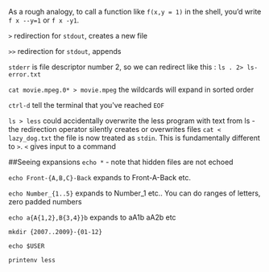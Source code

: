 As a rough analogy, to call a function like `f(x,y = 1)` in the shell, you’d write `f x --y=1` or `f x -y1`.

`>` redirection for `stdout`, creates a new file

`>>` redirection for `stdout`, appends

`stderr` is file descriptor number 2, so we can redirect like this :  `ls . 2> ls-error.txt`

`cat movie.mpeg.0* > movie.mpeg` the wildcards will expand in sorted order

`ctrl-d` tell the terminal that you've reached `EOF`


`ls > less` could accidentally overwrite the less program with text from ls - the redirection operator silently creates or overwrites files
`cat < lazy_dog.txt` the file is now treated as `stdin`.  This is fundamentally different to `>`. `<` gives input to a command

##Seeing expansions
`echo *` - note that hidden files are not echoed

`echo Front-{A,B,C}-Back` expands to Front-A-Back etc.

`echo Number_{1..5}` expands to Number_1 etc..  You can do ranges of letters, zero padded numbers

`echo a{A{1,2},B{3,4}}b` expands to aA1b aA2b etc

`mkdir {2007..2009}-{01-12}`

`echo $USER`

`printenv less`
